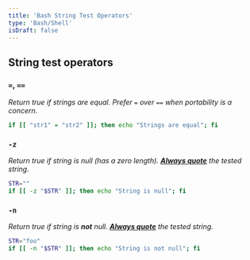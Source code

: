 ```yaml
---
title: 'Bash String Test Operators'
type: 'Bash/Shell'
isDraft: false
---
```


## String test operators

### `=`, `==`

_Return true if strings are equal. Prefer `=` over `==` when portability is a concern._

```sh
if [[ "str1" = "str2" ]]; then echo "Strings are equal"; fi
```

### `-z`

_Return true if string is null (has a zero length). <ins>**[Always quote](https://tldp.org/LDP/abs/html/comparison-ops.html#STRTEST)**</ins> the tested string._

```sh
STR=""
if [[ -z "$STR" ]]; then echo "String is null"; fi
```

### `-n`

_Return true if string is **not** null. <ins>**[Always quote](https://tldp.org/LDP/abs/html/comparison-ops.html#STRTEST)**</ins> the tested string._

```sh
STR="foo"
if [[ -n "$STR" ]]; then echo "String is not null"; fi
```

